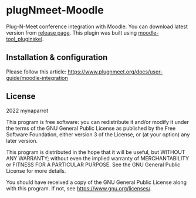 # plugNmeet-Moodle

Plug-N-Meet conference integration with Moodle. You can download latest version
from [release page](https://github.com/mynaparrot/plugNmeet-Moodle/releases). This plugin was built
using [moodle-tool_pluginskel](https://github.com/mudrd8mz/moodle-tool_pluginskel).

## Installation & configuration

Please follow this article: https://www.plugnmeet.org/docs/user-guide/moodle-integration

## License

2022 mynaparrot

This program is free software: you can redistribute it and/or modify it under
the terms of the GNU General Public License as published by the Free Software
Foundation, either version 3 of the License, or (at your option) any later
version.

This program is distributed in the hope that it will be useful, but WITHOUT ANY
WARRANTY; without even the implied warranty of MERCHANTABILITY or FITNESS FOR A
PARTICULAR PURPOSE. See the GNU General Public License for more details.

You should have received a copy of the GNU General Public License along with
this program. If not, see <https://www.gnu.org/licenses/>.
